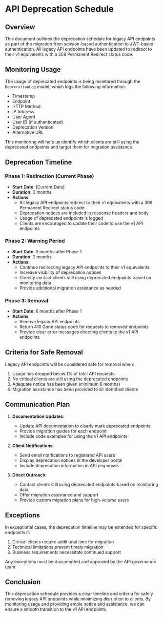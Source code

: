 # API Deprecation Schedule

## Overview

This document outlines the deprecation schedule for legacy API endpoints as part of the migration from session-based authentication to JWT-based authentication. All legacy API endpoints have been updated to redirect to their v1 equivalents with a 308 Permanent Redirect status code.

## Monitoring Usage

The usage of deprecated endpoints is being monitored through the `DeprecationLog` model, which logs the following information:
- Timestamp
- Endpoint
- HTTP Method
- IP Address
- User Agent
- User ID (if authenticated)
- Deprecation Version
- Alternative URL

This monitoring will help us identify which clients are still using the deprecated endpoints and target them for migration assistance.

## Deprecation Timeline

### Phase 1: Redirection (Current Phase)
- **Start Date**: [Current Date]
- **Duration**: 3 months
- **Actions**:
  - All legacy API endpoints redirect to their v1 equivalents with a 308 Permanent Redirect status code
  - Deprecation notices are included in response headers and body
  - Usage of deprecated endpoints is logged
  - Clients are encouraged to update their code to use the v1 API endpoints

### Phase 2: Warning Period
- **Start Date**: 3 months after Phase 1
- **Duration**: 3 months
- **Actions**:
  - Continue redirecting legacy API endpoints to their v1 equivalents
  - Increase visibility of deprecation notices
  - Directly contact clients still using deprecated endpoints based on monitoring data
  - Provide additional migration assistance as needed

### Phase 3: Removal
- **Start Date**: 6 months after Phase 1
- **Actions**:
  - Remove legacy API endpoints
  - Return 410 Gone status code for requests to removed endpoints
  - Provide clear error messages directing clients to the v1 API endpoints

## Criteria for Safe Removal

Legacy API endpoints will be considered safe for removal when:
1. Usage has dropped below 1% of total API requests
2. No critical clients are still using the deprecated endpoints
3. Adequate notice has been given (minimum 6 months)
4. Migration assistance has been provided to all identified clients

## Communication Plan

1. **Documentation Updates**:
   - Update API documentation to clearly mark deprecated endpoints
   - Provide migration guides for each endpoint
   - Include code examples for using the v1 API endpoints

2. **Client Notifications**:
   - Send email notifications to registered API users
   - Display deprecation notices in the developer portal
   - Include deprecation information in API responses

3. **Direct Outreach**:
   - Contact clients still using deprecated endpoints based on monitoring data
   - Offer migration assistance and support
   - Provide custom migration plans for high-volume users

## Exceptions

In exceptional cases, the deprecation timeline may be extended for specific endpoints if:
1. Critical clients require additional time for migration
2. Technical limitations prevent timely migration
3. Business requirements necessitate continued support

Any exceptions must be documented and approved by the API governance team.

## Conclusion

This deprecation schedule provides a clear timeline and criteria for safely removing legacy API endpoints while minimizing disruption to clients. By monitoring usage and providing ample notice and assistance, we can ensure a smooth transition to the v1 API endpoints.